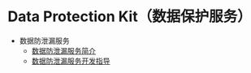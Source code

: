 # Data Protection Kit（数据保护服务）
<!--Kit: Data Protection Kit-->
<!--Subsystem: Security-->
<!--Owner: @winnieHuYu-->
<!--Designer: @lucky-jinduo-->
<!--Tester: @nacyli-->
<!--Adviser: @zengyawen-->

- 数据防泄漏服务<!--dlp-->
  - [数据防泄漏服务简介](dlp-overview.md)
  <!--Del-->
  - [数据防泄漏服务开发指导](dlp-guidelines.md)
  <!--DelEnd-->
